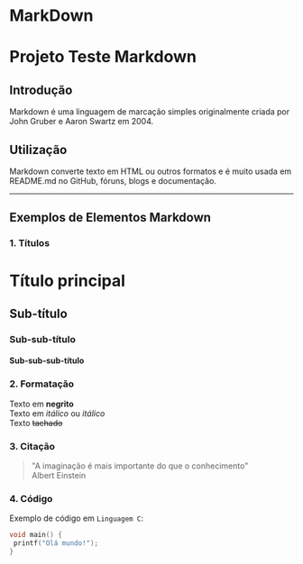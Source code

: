 # MarkDown
# Projeto Teste Markdown

## Introdução
Markdown é uma linguagem de marcação simples originalmente criada por John Gruber e Aaron Swartz em 2004.

## Utilização
Markdown converte texto em HTML ou outros formatos e é muito usada em README.md no GitHub, fóruns, blogs e documentação.

---

## Exemplos de Elementos Markdown

### 1. Títulos
# Título principal  
## Sub-título  
### Sub-sub-título  
#### Sub-sub-sub-título  

### 2. Formatação  
Texto em **negrito**  
Texto em *itálico* ou _itálico_  
Texto ~~tachado~~  

### 3. Citação  
> "A imaginação é mais importante do que o conhecimento"  
> Albert Einstein  

### 4. Código  
Exemplo de código em `Linguagem C`:  
```c
void main() {
 printf("Olá mundo!");
}
